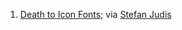 1. [Death to Icon Fonts](https://speakerdeck.com/ninjanails/death-to-icon-fonts); via [Stefan Judis](https://twitter.com/stefanjudis)

